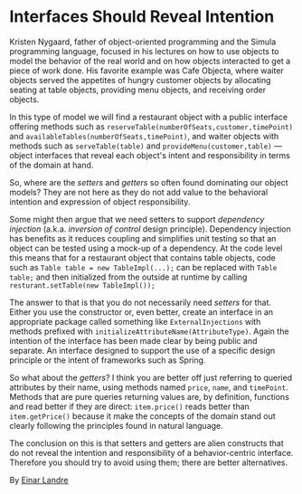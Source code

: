 # Interfaces Should Reveal Intention

Kristen Nygaard, father of object-oriented programming and the Simula programming language, focused in his lectures on how to use objects to model the behavior of the real world and on how objects interacted to get a piece of work done. His favorite example was Cafe Objecta, where waiter objects served the appetites of hungry customer objects by allocating seating at table objects, providing menu objects, and receiving order objects.

In this type of model we will find a restaurant object with a public interface offering methods such as `reserveTable(numberOfSeats,customer,timePoint)` and `availableTables(numberOfSeats,timePoint)`, and waiter objects with methods such as `serveTable(table)` and `provideMenu(customer,table)` — object interfaces that reveal each object's intent and responsibility in terms of the domain at hand.

So, where are the _setters_ and _getters_ so often found dominating our object models? They are not here as they do not add value to the behavioral intention and expression of object responsibility.

Some might then argue that we need setters to support _dependency injection_ (a.k.a. _inversion of control_ design principle). Dependency injection has benefits as it reduces coupling and simplifies unit testing so that an object can be tested using a mock-up of a dependency. At the code level this means that for a restaurant object that contains table objects, code such as `Table table = new TableImpl(...);` can be replaced with `Table table;` and then initialized from the outside at runtime by calling `resturant.setTable(new TableImpl());`

The answer to that is that you do not necessarily need _setters_ for that. Either you use the constructor or, even better, create an interface in an appropriate package called something like `ExternalInjections` with methods prefixed with `initializeAttributeName(AttributeType)`. Again the intention of the interface has been made clear by being public and separate. An interface designed to support the use of a specific design principle or the intent of frameworks such as Spring.

So what about the _getters_? I think you are better off just referring to queried attributes by their name, using methods named `price`, `name`, and `timePoint`. Methods that are pure queries returning values are, by definition, functions and read better if they are direct: `item.price()` reads better than `item.getPrice()` because it make the concepts of the domain stand out clearly following the principles found in natural language.

The conclusion on this is that setters and getters are alien constructs that do not reveal the intention and responsibility of a behavior-centric interface. Therefore you should try to avoid using them; there are better alternatives.

By [Einar Landre](http://programmer.97things.oreilly.com/wiki/index.php/Einar_Landre)
